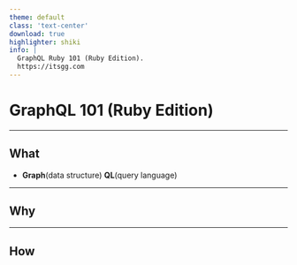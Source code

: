 ```yaml
---
theme: default
class: 'text-center'
download: true
highlighter: shiki
info: |
  GraphQL Ruby 101 (Ruby Edition).
  https://itsgg.com
---
```


# GraphQL 101 (Ruby Edition)

---

## What

- **Graph**(data structure) **QL**(query language)

---

## Why

---

## How

